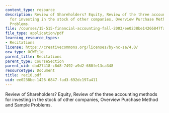 ```yaml
---
content_type: resource
description: Review of Shareholders? Equity, Review of the three accounting methods
  for investing in the stock of other companies, Overview Purchase Method and Sample
  Problems.
file: /courses/15-515-financial-accounting-fall-2003/ee0238be14266847fad3692dc197a411_rec10.pdf
file_type: application/pdf
learning_resource_types:
- Recitations
license: https://creativecommons.org/licenses/by-nc-sa/4.0/
ocw_type: OCWFile
parent_title: Recitations
parent_type: CourseSection
parent_uid: dad27418-c8d8-7492-a9d2-680fe13ca348
resourcetype: Document
title: rec10.pdf
uid: ee0238be-1426-6847-fad3-692dc197a411
---
```

Review of Shareholders? Equity, Review of the three accounting methods for investing in the stock of other companies, Overview Purchase Method and Sample Problems.